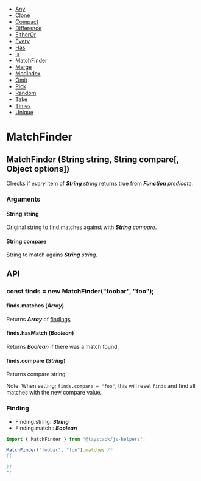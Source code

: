 - [Any](./Any.md#any)
- [Clone](./Clone.md#clone)
- [Compact](./Compact.md#compact)
- [Difference](./Difference.md#difference)
- [EitherOr](./EitherOr.md#eitheror)
- [Every](./Every.md#every)
- [Has](./Has.md#has)
- [Is](./Is.md#is)
- MatchFinder
- [Merge](./Merge.md#merge)
- [ModIndex](./ModIndex.md#modindex)
- [Omit](./Omit.md#omit)
- [Pick](./Pick.md#pick)
- [Random](./Random.md#random)
- [Take](./Take.md#take)
- [Times](./Times.md#times)
- [Unique](./Unique.md#unique)

# MatchFinder

## MatchFinder (String string, String compare[, Object options])

Checks if _every_ item of _***String*** string_ returns true from  _***Function*** predicate_.

### Arguments

#### String string

Original string to find matches against with _***String*** compare_.

#### String compare

String to match agains _***String*** string_.

## API

### const finds = new MatchFinder("foobar", "foo");

#### finds.matches (***Array***)

Returns ***Array*** of [findings](#finding)

#### finds.hasMatch (***Boolean***)

Returns ***Boolean*** if there was a match found.

#### finds.compare (***String***)

Returns compare string.

Note: When setting; `finds.compare = "foo"`, this will reset `finds` and find all matches with the new compare value.

### Finding

 - Finding.string: ***String***
 - Finding.match : ***Boolean***


```javascript
import { MatchFinder } from "@taystack/js-helpers";

MatchFinder("foobar", "foo").matches /*
[{

}]
*/
```
